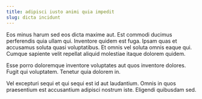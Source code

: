 ```yaml
---
title: adipisci iusto animi quia impedit
slug: dicta incidunt
---
```


Eos minus harum sed eos dicta maxime aut. Est commodi ducimus perferendis quia ullam qui. Inventore quidem est fuga. Ipsam quas et accusamus soluta quasi voluptatibus. Et omnis vel soluta omnis eaque qui. Cumque sapiente velit repellat aliquid molestiae itaque dolorem quidem.

Esse porro doloremque inventore voluptates aut quos inventore dolores. Fugit qui voluptatem. Tenetur quia dolorem in.

Vel excepturi sequi et qui sequi est id aut laudantium. Omnis in quos praesentium est accusantium adipisci nostrum iste. Eligendi quibusdam sed.
